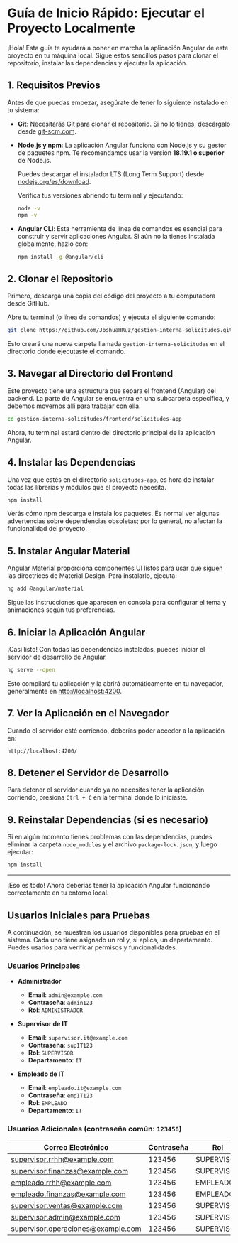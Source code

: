 
# Guía de Inicio Rápido: Ejecutar el Proyecto Localmente

¡Hola! Esta guía te ayudará a poner en marcha la aplicación Angular de este proyecto en tu máquina local. Sigue estos sencillos pasos para clonar el repositorio, instalar las dependencias y ejecutar la aplicación.

## 1. Requisitos Previos

Antes de que puedas empezar, asegúrate de tener lo siguiente instalado en tu sistema:

- **Git**: Necesitarás Git para clonar el repositorio. Si no lo tienes, descárgalo desde [git-scm.com](https://git-scm.com/).
- **Node.js y npm**: La aplicación Angular funciona con Node.js y su gestor de paquetes npm. Te recomendamos usar la versión **18.19.1 o superior** de Node.js.

  Puedes descargar el instalador LTS (Long Term Support) desde [nodejs.org/es/download](https://nodejs.org/es/download/).

  Verifica tus versiones abriendo tu terminal y ejecutando:

  ```bash
  node -v
  npm -v
  ```

- **Angular CLI**: Esta herramienta de línea de comandos es esencial para construir y servir aplicaciones Angular. Si aún no la tienes instalada globalmente, hazlo con:

  ```bash
  npm install -g @angular/cli
  ```

## 2. Clonar el Repositorio

Primero, descarga una copia del código del proyecto a tu computadora desde GitHub.

Abre tu terminal (o línea de comandos) y ejecuta el siguiente comando:

```bash
git clone https://github.com/JoshuaHRuz/gestion-interna-solicitudes.git
```

Esto creará una nueva carpeta llamada `gestion-interna-solicitudes` en el directorio donde ejecutaste el comando.

## 3. Navegar al Directorio del Frontend

Este proyecto tiene una estructura que separa el frontend (Angular) del backend. La parte de Angular se encuentra en una subcarpeta específica, y debemos movernos allí para trabajar con ella.

```bash
cd gestion-interna-solicitudes/frontend/solicitudes-app
```

Ahora, tu terminal estará dentro del directorio principal de la aplicación Angular.

## 4. Instalar las Dependencias

Una vez que estés en el directorio `solicitudes-app`, es hora de instalar todas las librerías y módulos que el proyecto necesita.

```bash
npm install
```

Verás cómo npm descarga e instala los paquetes. Es normal ver algunas advertencias sobre dependencias obsoletas; por lo general, no afectan la funcionalidad del proyecto.

## 5. Instalar Angular Material

Angular Material proporciona componentes UI listos para usar que siguen las directrices de Material Design. Para instalarlo, ejecuta:

```bash
ng add @angular/material
```

Sigue las instrucciones que aparecen en consola para configurar el tema y animaciones según tus preferencias.

## 6. Iniciar la Aplicación Angular

¡Casi listo! Con todas las dependencias instaladas, puedes iniciar el servidor de desarrollo de Angular.

```bash
ng serve --open
```

Esto compilará tu aplicación y la abrirá automáticamente en tu navegador, generalmente en [http://localhost:4200](http://localhost:4200/).

## 7. Ver la Aplicación en el Navegador

Cuando el servidor esté corriendo, deberías poder acceder a la aplicación en:

```
http://localhost:4200/
```

## 8. Detener el Servidor de Desarrollo

Para detener el servidor cuando ya no necesites tener la aplicación corriendo, presiona `Ctrl + C` en la terminal donde lo iniciaste.

## 9. Reinstalar Dependencias (si es necesario)

Si en algún momento tienes problemas con las dependencias, puedes eliminar la carpeta `node_modules` y el archivo `package-lock.json`, y luego ejecutar:

```bash
npm install
```


---
¡Eso es todo! Ahora deberías tener la aplicación Angular funcionando correctamente en tu entorno local.

## Usuarios Iniciales para Pruebas

A continuación, se muestran los usuarios disponibles para pruebas en el sistema. Cada uno tiene asignado un rol y, si aplica, un departamento. Puedes usarlos para verificar permisos y funcionalidades.

### Usuarios Principales

- **Administrador**
  - **Email**: `admin@example.com`
  - **Contraseña**: `admin123`
  - **Rol**: `ADMINISTRADOR`

- **Supervisor de IT**
  - **Email**: `supervisor.it@example.com`
  - **Contraseña**: `supIT123`
  - **Rol**: `SUPERVISOR`
  - **Departamento**: `IT`

- **Empleado de IT**
  - **Email**: `empleado.it@example.com`
  - **Contraseña**: `empIT123`
  - **Rol**: `EMPLEADO`
  - **Departamento**: `IT`

### Usuarios Adicionales (contraseña común: `123456`)

| Correo Electrónico                      | Contraseña | Rol        | Departamento     |
|----------------------------------------|------------|------------|------------------|
| supervisor.rrhh@example.com            | 123456     | SUPERVISOR | RRHH             |
| supervisor.finanzas@example.com        | 123456     | SUPERVISOR | Finanzas         |
| empleado.rrhh@example.com              | 123456     | EMPLEADO   | RRHH             |
| empleado.finanzas@example.com          | 123456     | EMPLEADO   | Finanzas         |
| supervisor.ventas@example.com          | 123456     | SUPERVISOR | Ventas           |
| supervisor.admin@example.com           | 123456     | SUPERVISOR | Administración   |
| supervisor.operaciones@example.com     | 123456     | SUPERVISOR | Operaciones      |

